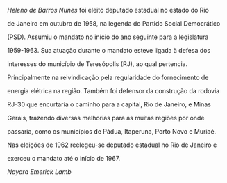 

*Heleno de Barros Nunes* foi eleito deputado estadual no estado do Rio

de Janeiro em outubro de 1958, na legenda do Partido Social Democrático

(PSD). Assumiu o mandato no início do ano seguinte para a legislatura

1959-1963. Sua atuação durante o mandato esteve ligada à defesa dos

interesses do município de Teresópolis (RJ), ao qual pertencia.

Principalmente na reivindicação pela regularidade do fornecimento de

energia elétrica na região. Também foi defensor da construção da rodovia

RJ-30 que encurtaria o caminho para a capital, Rio de Janeiro, e Minas

Gerais, trazendo diversas melhorias para as muitas regiões por onde

passaria, como os municípios de Pádua, Itaperuna, Porto Novo e Muriaé.



Nas eleições de 1962 reelegeu-se deputado estadual no Rio de Janeiro e

exerceu o mandato até o início de 1967.



*Nayara Emerick Lamb*



